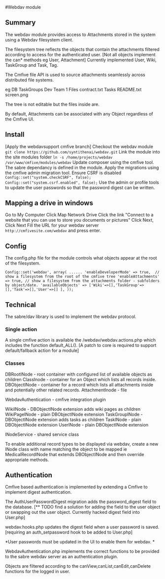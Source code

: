 #Webdav module

## Summary
The webdav module provides access to Attachments stored in the system using a Webdav filesystem client.

The filesystem tree reflects the objects that contain the attachments filtered according to access for the authenticated user.
[Not all objects implement the can* methods eg User, Attachment]
Currently implemented User, Wiki, TaskGroup and Task, Tag.

The Cmfive file API is used to source attachments seamlessly across distributed file systems.

eg
DB
	TaskGroups
		Dev Team 1
			Files
				contract.txt
			Tasks
				README.txt
				screen.png
			
The tree is not editable but the files inside are.

By default, Attachments can be associated with any Object regardless of the Cmfive UI.

## Install
[Apply the webdavsupport cmfive branch]
Checkout the webdav module `git clone https://github.com/syntithenai/webdav.git`
Link the module into the site modules folder `ln -s /home/projects/webdav /var/www/cmfive/modules/webdav`
Update composer using the cmfive tool. The sabre dependancy is defined in the  module.
Apply the migrations using the cmfive admin migration tool.
Ensure CSRF is disabled 
`Config::set("system.checkCSRF", false);
Config::set("system.csrf.enabled", false);`
Use the admin or profile tools to update the user passwords so that the password digest can be written.


## Mapping a drive in windows
Go to My Computer
Click Map Network Drive
Click the link "Connect to a website that you can use to store you documents or pictures"
Click Next, Click Next
Fill the URL for your webdav server `http://cmfivesite.com/webdav` and press enter.


## Config
The config.php file for the module controls what objects appear at the root of the filesystem.

`Config::set('webdav', array(
	......
	'enableDeveloperMode' => true,  // show a filesystem from the root of the cmfive tree
	'enableAttachments' => true, // show a filesystem from the attachments folder - subfolders by object/date.
	'availableObjects' => ['Wiki'=>[],'TaskGroup'=>[],'Task'=>[],'User'=>[] ],
));`



## Technical
The sabre/dav library is used to implement the webdav protocol.

### Single action
A single cmfive action is available the /webdav/webdav.actions.php which includes the function default_ALL().
[A patch to core is required to support default/fallback action for a module]


### Classes

DBRootINode - root container with configured list of available objects as children
ClassInode - container for an Object which lists all records inside.
DBObjectINode - container for a record which lists all attachments inside and potentially other related records.
AttachmentInode - file

WebdavAuthentication - cmfive integration plugin

WikiINode - DBObjectINode extension adds wiki pages as children
WikiPageINode - plain DBObjectINode extension
TaskGroupINode - DBObjectINode extension adds tasks as children
TaskINode - plain DBObjectINode extension
UserINode - plain DBObjectINode extension

INodeService - shared service class

To enable additional record types to be displayed via webdav, create a new INode class with name matching the object to be mapped ie MedicalRecordINode that extends DBObjectINode and then override appropriate methods.


## Authentication
Cmfive based authentication is implemented by extending a Cmfive to implement digest authentication.

The AuthUserPasswordDigest migration adds the password_digest field to the database.
[** TODO find a solution for adding the field to the user object or swapping out the user object. Currently hacked digest field into User.php]

webdav.hooks.php updates the digest field when a user password is saved.
[requiring an auth_setpassword hook to be added to User.php]

*User passwords must be updated in the UI to enable them for webdav. *

WebdavAuthentication.php implements the correct functions to be provided to the sabre webdav server as an authentication plugin.

Objects are filtered according to the canView,canList,canEdit,canDelete functions for the logged in user.

